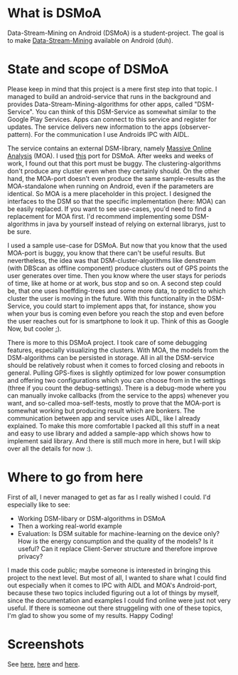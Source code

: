 # What is DSMoA

Data-Stream-Mining on Android (DSMoA) is a student-project. The goal is to make [Data-Stream-Mining](https://en.wikipedia.org/wiki/Data_stream_mining) available on Android (duh).

# State and scope of DSMoA

Please keep in mind that this project is a mere first step into that topic. I managed to build an android-service that runs in the background and provides Data-Stream-Mining-algorithms for other apps, called "DSM-Service". You can think of this DSM-Service as somewhat similar to the Google Play Services. Apps can connect to this service and register for updates. The service delivers new information to the apps (observer-pattern). For the communication I use Androids IPC with AIDL.

The service contains an external DSM-library, namely [Massive Online Analysis](http://moa.cms.waikato.ac.nz/) (MOA). I used [this](https://github.com/mtraton/Android-Massive-Online-Analysis/) port for DSMoA. After weeks and weeks of work, I found out that this port must be buggy. The clustering-algorithms don't produce any cluster even when they certainly should. On the other hand, the MOA-port doesn't even produce the same sample-results as the MOA-standalone when running on Android, even if the parameters are identical. So MOA is a mere placeholder in this project. I designed the interfaces to the DSM so that the specific implementation (here: MOA) can be easily replaced. If you want to see use-cases, you'd need to find a replacement for MOA first. I'd recommend implementing some DSM-algorithms in java by yourself instead of relying on external librarys, just to be sure.

I used a sample use-case for DSMoA. But now that you know that the used MOA-port is buggy, you know that there can't be useful results. But nevertheless, the idea was that DSM-cluster-algorithms like denstream (with DBScan as offline component) produce clusters out of GPS points the user generates over time. Then you know where the user stays for periods of time, like at home or at work, bus stop and so on. A second step could be, that one uses hoeffding-trees and some more data, to predict to which cluster the user is moving in the future. With this functionality in the DSM-Service, you could start to implement apps that, for instance, show you when your bus is coming even before you reach the stop and even before the user reaches out for is smartphone to look it up. Think of this as Google Now, but cooler ;).

There is more to this DSMoA project. I took care of some debugging features, especially visualizing the clusters. With MOA, the models from the DSM-algorithms can be persisted in storage. All in all the DSM-service should be relatively robust when it comes to forced closing and reboots in general. Pulling GPS-fixes is slightly optimized for low power consumption and offering two configurations which you can choose from in the settings (three if you count the debug-settings). There is a debug-mode where you can manually invoke callbacks (from the service to the apps) whenever you want, and so-called moa-self-tests, mostly to prove that the MOA-port is somewhat working but producing result which are bonkers. The communication between app and service uses AIDL, like I already explained. To make this more comfortable I packed all this stuff in a neat and easy to use library and added a sample-app which shows how to implement said library. And there is still much more in here, but I will skip over all the details for now :).

# Where to go from here

First of all, I never managed to get as far as I really wished I could. I'd especially like to see:
* Working DSM-libary or DSM-algorithms in DSMoA
* Then a working real-world example
* Evaluation: Is DSM suitable for machine-learning on the device only? How is the energy consumption and the quality of the models? Is it useful? Can it replace Client-Server structure and therefore improve privacy?

I made this code public; maybe someone is interested in bringing this project to the next level. But most of all, I wanted to share what I could find out especially when it comes to IPC with AIDL and MOA's Android-port, because these two topics included figuring out a lot of things by myself, since the documentation and examples I could find online were just not very useful. If there is someone out there struggeling with one of these topics, I'm glad to show you some of my results. Happy Coding!

# Screenshots

See [here](https://github.com/serianon/dsmoa/blob/screenshots-readme/Screenshots/svc_main_a.png), [here](https://github.com/serianon/dsmoa/blob/screenshots-readme/Screenshots/svc_clustermon_cluster_a.png) and [here](https://github.com/serianon/dsmoa/blob/screenshots-readme/Screenshots/app_sample_a.png).
